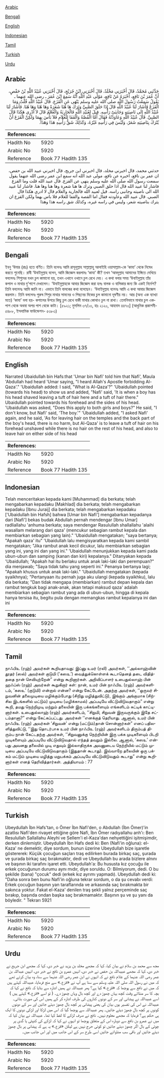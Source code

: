 [Arabic](#arabic)

[Bengali](#bengali)

[English](#english)

[Indonesian](#indonesian)

[Tamil](#tamil)

[Turkish](#turkish)

[Urdu](#urdu)

## Arabic


<div dir="rtl" lang="ar" style={{fontSize:'larger',backgroundColor:'#f8f9fa',padding:20}}>
حَدَّثَنِي مُحَمَّدٌ، قَالَ أَخْبَرَنِي مَخْلَدٌ، قَالَ أَخْبَرَنِي ابْنُ جُرَيْجٍ، قَالَ أَخْبَرَنِي عُبَيْدُ اللَّهِ بْنُ حَفْصٍ، أَنَّ عُمَرَ بْنَ نَافِعٍ، أَخْبَرَهُ عَنْ نَافِعٍ، مَوْلَى عَبْدِ اللَّهِ أَنَّهُ سَمِعَ ابْنَ عُمَرَ ـ رضى الله عنهما ـ يَقُولُ سَمِعْتُ رَسُولَ اللَّهِ صلى الله عليه وسلم يَنْهَى عَنِ الْقَزَعِ‏.‏ قَالَ عُبَيْدُ اللَّهِ قُلْتُ وَمَا الْقَزَعُ فَأَشَارَ لَنَا عُبَيْدُ اللَّهِ قَالَ إِذَا حَلَقَ الصَّبِيَّ وَتَرَكَ هَا هُنَا شَعَرَةً وَهَا هُنَا وَهَا هُنَا‏.‏ فَأَشَارَ لَنَا عُبَيْدُ اللَّهِ إِلَى نَاصِيَتِهِ وَجَانِبَىْ رَأْسِهِ‏.‏ قِيلَ لِعُبَيْدِ اللَّهِ فَالْجَارِيَةُ وَالْغُلاَمُ قَالَ لاَ أَدْرِي هَكَذَا قَالَ الصَّبِيِّ‏.‏ قَالَ عُبَيْدُ اللَّهِ وَعَاوَدْتُهُ فَقَالَ أَمَّا الْقُصَّةُ وَالْقَفَا لِلْغُلاَمِ فَلاَ بَأْسَ بِهِمَا وَلَكِنَّ الْقَزَعَ أَنْ يُتْرَكَ بِنَاصِيَتِهِ شَعَرٌ، وَلَيْسَ فِي رَأْسِهِ غَيْرُهُ، وَكَذَلِكَ شَقُّ رَأْسِهِ هَذَا وَهَذَا‏.‏
</div>
<div style={{backgroundColor:'#f8f9fa',padding:20, marginBottom: 10}}><table> <thead> <tr> <th>References:</th> <th></th> </tr> </thead> <tbody><tr><td>Hadith No</td><td>5920</td></tr><tr><td>Arabic No</td><td>5920</td></tr><tr><td>Reference</td><td>Book 77 Hadith 135</td></tr></tbody></table></div>


<div dir="rtl" lang="ar" style={{fontSize:'larger',backgroundColor:'#f8f9fa',padding:20}}>
حدثني محمد، قال اخبرني مخلد، قال اخبرني ابن جريج، قال اخبرني عبيد الله بن حفص، ان عمر بن نافع، اخبره عن نافع، مولى عبد الله انه سمع ابن عمر رضى الله عنهما يقول سمعت رسول الله صلى الله عليه وسلم ينهى عن القزع. قال عبيد الله قلت وما القزع فاشار لنا عبيد الله قال اذا حلق الصبي وترك ها هنا شعرة وها هنا وها هنا. فاشار لنا عبيد الله الى ناصيته وجانبى راسه. قيل لعبيد الله فالجارية والغلام قال لا ادري هكذا قال الصبي. قال عبيد الله وعاودته فقال اما القصة والقفا للغلام فلا باس بهما ولكن القزع ان يترك بناصيته شعر، وليس في راسه غيره، وكذلك شق راسه هذا وهذا
</div>
<div style={{backgroundColor:'#f8f9fa',padding:20, marginBottom: 10}}><table> <thead> <tr> <th>References:</th> <th></th> </tr> </thead> <tbody><tr><td>Hadith No</td><td>5920</td></tr><tr><td>Arabic No</td><td>5920</td></tr><tr><td>Reference</td><td>Book 77 Hadith 135</td></tr></tbody></table></div>

## Bengali


<div dir="ltr" lang="bn" style={{fontSize:'larger',backgroundColor:'#f8f9fa',padding:20}}>
ইবনু ‘উমার (রাঃ) হতে বর্ণিত। তিনি বলেনঃ আমি রাসূলূল্লাহ সাল্লাল্লাহু আলাইহি ওয়াসাল্লাম-কে ‘কাযা’ থেকে নিষেধ করতে শুনেছি। রাবী ‘উবাইদুল্লাহ বলেন, আমি জিজ্ঞেস করলামঃ ‘কাযা’ কী? তখন ‘আবদুল্লাহ আমাদের ইঙ্গিতে দেখিয়ে বললেনঃ শিশুদের যখন চুল কামানো হয়, তখন এখানে ওখানে চুল রেখে দেয়। এ কথা বলার সময় ‘উবাইদুল্লাহ তাঁর কপাল ও মাথার দু’পাশে দেখালেন। ‘উবাইদুল্লাহকে আবার জিজ্ঞেস করা হলঃ বালক ও বালিকার জন্য কি একই নির্দেশ? তিনি বললেনঃ আমি জানি না। এভাবে তিনি বালকের কথা বলেছেন। ‘উবাইদুল্লাহ বলেনঃ আমি এ কথা আবার জিজ্ঞেস করলাম। তিনি বললেনঃ পুরুষ শিশুর মাথার সামনের ও পিছনের দিকের চুল কামানো দূষণীয় নয়। আর (অন্য এক ব্যাখ্যা মতে) ‘কাযা’ বলা হয়- কপালের উপরে কিছু চুল রেখে বাকী মাথার কোথাও চুল না রাখা। তেমনিভাবে মাথার চুল একপাশ থেকে অথবা অপর পাশ থেকে কাটা। [৫৯২১; মুসলিম ৩৭/১৩, হাঃ ২১২০, আহমাদ ৪৪৭৩] (আধুনিক প্রকাশনী- ৫৪৮৮, ইসলামিক ফাউন্ডেশন- ৫৩৮৩)
</div>
<div style={{backgroundColor:'#f8f9fa',padding:20, marginBottom: 10}}><table> <thead> <tr> <th>References:</th> <th></th> </tr> </thead> <tbody><tr><td>Hadith No</td><td>5920</td></tr><tr><td>Arabic No</td><td>5920</td></tr><tr><td>Reference</td><td>Book 77 Hadith 135</td></tr></tbody></table></div>

## English


<div dir="ltr" lang="en" style={{fontSize:'larger',backgroundColor:'#f8f9fa',padding:20}}>
Narrated Ubaidullah bin Hafs:that 'Umar bin Nafi' told him that Nafi', Maula 'Abdullah had heard 'Umar saying, "I heard Allah's Apostle forbidding Al-Qaza'." 'Ubaidullah added: I said, "What is Al-Qaza'?" 'Ubaidullah pointed (towards his head) to show us and added, "Nafi' said, 'It is when a boy has his head shaved leaving a tuft of hair here and a tuft of hair there." Ubaidullah pointed towards his forehead and the sides of his head. 'Ubaidullah was asked, "Does this apply to both girls and boys?" He said, "I don't know, but Nafi' said, 'The boy.'" 'Ubaidullah added, "I asked Nafi' again, and he said, 'As for leaving hair on the temples and the back part of the boy's head, there is no harm, but Al-Qaza' is to leave a tuft of hair on his forehead unshaved while there is no hair on the rest of his head, and also to leave hair on either side of his head
</div>
<div style={{backgroundColor:'#f8f9fa',padding:20, marginBottom: 10}}><table> <thead> <tr> <th>References:</th> <th></th> </tr> </thead> <tbody><tr><td>Hadith No</td><td>5920</td></tr><tr><td>Arabic No</td><td>5920</td></tr><tr><td>Reference</td><td>Book 77 Hadith 135</td></tr></tbody></table></div>

## Indonesian


<div dir="ltr" lang="id" style={{fontSize:'larger',backgroundColor:'#f8f9fa',padding:20}}>
Telah menceritakan kepada kami [Muhammad] dia berkata; telah mengabarkan kepadaku [Makhlad] dia berkata; telah mengabarkan kepadaku [Ibnu Juraij] dia berkata; telah mengabarkan kepadaku ['Ubaidullah bin Hafsh] bahwa [Umar bin Nafi'] mengabarkan kepadanya dari [Nafi'] bekas budak Abdullah pernah mendengar [Ibnu Umar] radliallahu 'anhuma berkata; saya mendengar Rasulullah shallallahu 'alaihi wasallam melarang dari qaza' (mencukur sebagian rambut kepala dan membiarkan sebagian yang lain)." 'Ubaidullah mengatakan; "saya bertanya; "Apakah qaza' itu" 'Ubaidullah lalu mengisyaratkan kepada kami sambil mengatakan; "Jika rambut anak kecil dicukur, lalu membiarkan sebagian yang ini, yang ini dan yang ini." 'Ubaidullah menunjukkan kepada kami pada ubun-ubun dan samping (kanan dan kiri) kepalanya." Ditanyakan kepada 'Ubaidullah; "Apakah hal itu berlaku untuk anak laki-laki dan perempuan?" dia menjawab; "Saya tidak tahu yang seperti ini." Penanya bertanya lagi; "Apakah khusus untuk anak laki-laki." 'Ubaidullah mengatakan (kepada syaikhnya); "Pertanyaan itu pernah juga aku ulangi (kepada syaikhku), lalu dia berkata; "Dan tidak mengapa (membiarkan) rambut depan kepala dan rambut tengkuk bagi anak-anak, akan tetapi maksud qaza' adalah membiarkan sebagian rambut yang ada di ubun-ubun, hingga di kepala hanya tersisa itu, begitu pula dengan memangkas rambut kepalanya ini dan ini
</div>
<div style={{backgroundColor:'#f8f9fa',padding:20, marginBottom: 10}}><table> <thead> <tr> <th>References:</th> <th></th> </tr> </thead> <tbody><tr><td>Hadith No</td><td>5920</td></tr><tr><td>Arabic No</td><td>5920</td></tr><tr><td>Reference</td><td>Book 77 Hadith 135</td></tr></tbody></table></div>

## Tamil


<div dir="ltr" lang="ta" style={{fontSize:'larger',backgroundColor:'#f8f9fa',padding:20}}>
நாஃபிஉ (ரஹ்) அவர்கள் கூறியதாவது: இப்னு உமர் (ரலி) அவர்கள், ‘‘அல்லாஹ்வின் தூதர் (ஸல்) அவர்கள் குடுமி (‘கஸஉ’) வைத்துக்கொள்ளக் கூடாதெனத் தடை விதித்ததை நான் செவியுற்றேன்” என்று கூறினார்கள். அறிவிப்பாளர் உபைதுல்லாஹ் பின் ஹஃப்ஸ் (ரஹ்) அவர்கள் கூறுகிறார் கள்: நான், உமர் பின் நாஃபிஉ (ரஹ்) அவர்களிடம், ‘கஸஉ’ (குடுமி) என்றால் என்ன? என்று கேட்டேன். அதற்கு அவர்கள், ‘‘ஒருவர் சிறுவனின் தலைமுடியை மழிக்கும்போது (சிறிது மழித்துவிட்டு), இங்கும் அங்குமாக (சிற்சில இடங்களில் மட்டும்) முடியை (மழிக்காமல்) அப்படியே விட்டுவிடுவதாகும்” என்று கூறி, தமது நெற்றிமுடி மற்றும் தலையின் இரு பக்கங்களையும் எங்களிடம் சுட்டிக் காட்டினார்கள். உபைதுல்லாஹ் (ரஹ்) அவர்களிடம், ‘‘சிறுமி, சிறுவன் இருவருக்கும் இதே சட்டம்தானா?” என்று கேட்கப்பட்டது. அவர்கள் ‘‘எனக்குத் தெரியாது. ஆனால், உமர் பின் நாஃபிஉ (ரஹ்) அவர்கள் ‘சிறுவன்’ என்று (மட்டும்)தான் சொன்னார்கள்” எனப் பதிலளித்துவிட்டு, ‘‘இது தொடர்பாக உமர் பின் நாஃபிஉ (ரஹ்) அவர்களிடம் திரும்பத் திரும்ப நான் கேட்டதற்கு அவர்கள், ‘‘சிறுவனுக்கு நெற்றியின் இரு பக்க முடிகளையும் பிடறி முடிகளையும் அப்படியே விட்டுவிடுவதால் எந்தத் தவறும் இல்லை. ஆனால், ‘கஸஉ’ என்பது அவனது தலையில் முடி எதுவும் இல்லாதிருக்க அவனுடைய நெற்றியில் மட்டும் முடியை அப்படியே விட்டுவிடுவதாகும் (இதுதான் கூடாது). இவ்வாறே தலையின் ஒரு பக்கம் மட்டும் முடியை மழித்து மறுபக்கம் அப்படியே விட்டுவிடுவதும் கூடாது” என்று கூறினார்கள் எனத் தெரிவித்தார்கள். அத்தியாயம் : 77
</div>
<div style={{backgroundColor:'#f8f9fa',padding:20, marginBottom: 10}}><table> <thead> <tr> <th>References:</th> <th></th> </tr> </thead> <tbody><tr><td>Hadith No</td><td>5920</td></tr><tr><td>Arabic No</td><td>5920</td></tr><tr><td>Reference</td><td>Book 77 Hadith 135</td></tr></tbody></table></div>

## Turkish


<div dir="ltr" lang="tr" style={{fontSize:'larger',backgroundColor:'#f8f9fa',padding:20}}>
Ubeydullah İbn Hafs'tan, o Ömer İbn Nafi'den, o Abdullah (İbn Ömer)'in azatlısı Nafi'den rivayet ettiğine göre Nafi, İbn Ömer radıyallahu anh'ı: Ben Resulullah Sallallahu Aleyhi ve Sellem'i el-Kaza'dan nehyettiğini işitmişimdir, derken dinlemiştir. Ubeydullah İbn Hafs dedi ki: Ben (Nafi'in oğluna): el-Kaza' ne demektir, diye sordum, bunun üzerine Ubeydullah bize işaretle göstererek: Küçük çocuğun saçları traş edilirken burada birkaç saç, şurada ve şurada birkaç saç bırakmaktır, dedi ve Ubeydullah bu arada bizlere alnını ve başının iki tarafını işaret etti. Ubeydullah'a: Bu hususta kız çocuğu ile erkek çocuğunun durumu aynı mıdır, diye soruldu. O: Bilmiyorum, dedi. O bu şekilde (bana) "çocuk" dedi (erkek kız ayrımı yapmadı). Ubeydullah dedi ki: "Daha sonra ben bunu Nafi'in oğluna tekrar sordum, o da şu cevabı verdi: Erkek çocuğun başının yan taraflarında ve arkasında saç bırakmakta bir sakınca yoktur. Fakat el-Kaza' denilen traş şekli yalnız perçeminde saç bırakıp, başında ondan başka saç bırakmamaktır. Başının şu ve şu yanı da böyledir. " Tekrarı 5921
</div>
<div style={{backgroundColor:'#f8f9fa',padding:20, marginBottom: 10}}><table> <thead> <tr> <th>References:</th> <th></th> </tr> </thead> <tbody><tr><td>Hadith No</td><td>5920</td></tr><tr><td>Arabic No</td><td>5920</td></tr><tr><td>Reference</td><td>Book 77 Hadith 135</td></tr></tbody></table></div>

## Urdu


<div dir="rtl" lang="ur" style={{fontSize:'larger',backgroundColor:'#f8f9fa',padding:20}}>
مجھ سے محمد بن سلام نے بیان کیا، کہا کہ مجھے مخلد بن یزید نے خبر دی، کہا کہ مجھے ابن جریج نے خبر دی، کہا کہ مجھے عبیداللہ بن حفص نے خبر دی، انہیں عمرو بن نافع نے خبر دی، انہیں عبداللہ بن عمر رضی اللہ عنہما کے غلام نافع نے کہ انہوں نے ابن عمر رضی اللہ عنہما سے سنا، وہ بیان کرتے تھے کہ میں نے رسول اللہ صلی اللہ علیہ وسلم سے سنا ہے آپ نے «قزع‏.‏» سے منع فرمایا، عبیداللہ کہتے ہیں کہ میں نے نافع سے پوچھا کہ «قزع‏.‏» کیا ہے؟ پھر عبیداللہ نے ہمیں اشارہ سے بتایا کہ نافع نے کہا کہ بچہ کا سر منڈاتے وقت کچھ یہاں چھوڑ دے اور کچھ بال وہاں چھوڑ دے۔ ( تو اسے «قزع‏.‏» کہتے ہیں ) اسے عبیداللہ نے پیشانی اور سر کے دونوں کناروں کی طرف اشارہ کر کے ہمیں اس کی صورت بتائی۔ عبیداللہ نے اس کی تفسیر یوں بیان کی یعنی پیشانی پر کچھ بال چھوڑ دیئے جائیں اور سر کے دونوں کونوں پر کچھ بال چھوڑ دیئے جائیں۔ پھر عبیداللہ سے پوچھا گیا کہ اس میں لڑکا اور لڑکی دونوں کا ایک ہی حکم ہے؟ فرمایا کہ مجھے معلوم نہیں۔ نافع نے صرف لڑکے کا لفظ کہا تھا۔ عبیداللہ نے بیان کیا کہ میں نے عمرو بن نافع سے دوبارہ اس کے متعلق پوچھا تو انہوں نے کہا کہ لڑکے کی کنپٹی یا گدی پر چوٹی کے بال اگر چھوڑ دیئے جائیں تو کوئی حرج نہیں ہے لیکن «قزع‏.‏» یہ ہے کہ پیشانی پر بال چھوڑ دیئے جائیں اور باقی سب منڈوائے جائیں اسی طرح سر کے اس جانب میں اور اس جانب میں۔
</div>
<div style={{backgroundColor:'#f8f9fa',padding:20, marginBottom: 10}}><table> <thead> <tr> <th>References:</th> <th></th> </tr> </thead> <tbody><tr><td>Hadith No</td><td>5920</td></tr><tr><td>Arabic No</td><td>5920</td></tr><tr><td>Reference</td><td>Book 77 Hadith 135</td></tr></tbody></table></div>